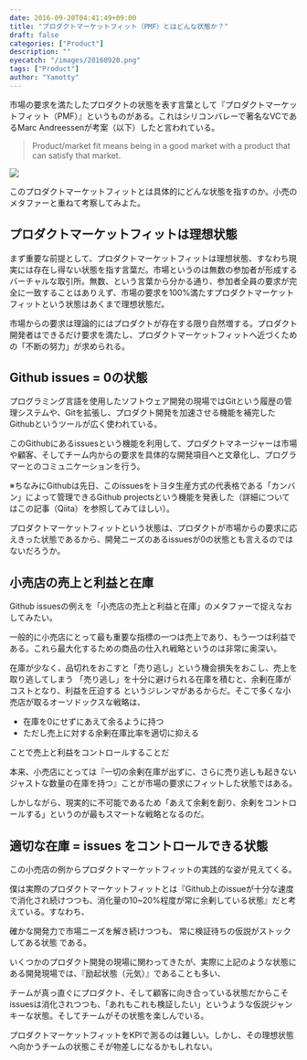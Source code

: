```yaml
---
date: 2016-09-20T04:41:49+09:00
title: "プロダクトマーケットフィット（PMF）とはどんな状態か？"
draft: false
categories: ["Product"]
description: ""
eyecatch: "/images/20160920.png"
tags: ["Product"]
author: "Yamotty"
---
```


市場の要求を満たしたプロダクトの状態を表す言葉として『プロダクトマーケットフィット（PMF）』というものがある。これはシリコンバレーで著名なVCであるMarc Andreessenが考案（以下）したと言われている。<!--more-->

>Product/market fit means being in a good market with a product that can satisfy that market.

![](/images/20160920.png)

このプロダクトマーケットフィットとは具体的にどんな状態を指すのか。小売のメタファーと重ねて考察してみよた。

## プロダクトマーケットフィットは理想状態
まず重要な前提として、プロダクトマーケットフィットは理想状態、すなわち現実には存在し得ない状態を指す言葉だ。市場というのは無数の参加者が形成するバーチャルな取引所。無数、という言葉から分かる通り、参加者全員の要求が完全に一致することはありえず、市場の要求を100%満たすプロダクトマーケットフィットという状態はあくまで理想状態だ。

市場からの要求は理論的にはプロダクトが存在する限り自然増する。プロダクト開発者はできるだけ要求を満たし、プロダクトマーケットフィットへ近づくための「不断の努力」が求められる。

## Github issues = 0の状態
プログラミング言語を使用したソフトウェア開発の現場ではGitという履歴の管理システムや、Gitを拡張し、プロダクト開発を加速させる機能を補完したGithubというツールが広く使われている。

このGithubにあるissuesという機能を利用して、プロダクトマネージャーは市場や顧客、そしてチーム内からの要求を具体的な開発項目へと文章化し、プログラマーとのコミュニケーションを行う。

※ちなみにGithubは先日、このissuesをトヨタ生産方式の代表格である「カンバン」によって管理できるGithub projectsという機能を発表した（詳細についてはこの記事（Qiita）を参照してみてほしい）。

プロダクトマーケットフィットという状態は、プロダクトが市場からの要求に応えきった状態であるから、開発ニーズのあるissuesが0の状態とも言えるのではないだろうか。

## 小売店の売上と利益と在庫
Github issuesの例えを「小売店の売上と利益と在庫」のメタファーで捉えなおしてみたい。

一般的に小売店にとって最も重要な指標の一つは売上であり、もう一つは利益である。これら最大化するための商品の仕入れ戦略というのは非常に奥深い。

在庫が少なく、品切れをおこすと「売り逃し」という機会損失をおこし、売上を取り逃してしまう
「売り逃し」を十分に避けられる在庫を積むと、余剰在庫がコストとなり、利益を圧迫する
というジレンマがあるからだ。そこで多くな小売店が取るオーソドックスな戦略は、

- 在庫を0にせずにあえて余るように持つ
- ただし売上に対する余剰在庫比率を適切に抑える

ことで売上と利益をコントロールすることだ

本来、小売店にとっては『一切の余剰在庫が出ずに、さらに売り逃しも起きないジャストな数量の在庫を持つ』ことが市場の要求にフィットした状態ではある。

しかしながら、現実的に不可能であるため「あえて余剰を創り、余剰をコントロールする」というのが最もスマートな戦略となるのだ。

## 適切な在庫 = issues をコントロールできる状態
この小売店の例からプロダクトマーケットフィットの実践的な姿が見えてくる。

僕は実際のプロダクトマーケットフィットとは『Github上のissueが十分な速度で消化され続けつつも、消化量の10~20%程度が常に余剰している状態』だと考えている。すなわち、

確かな開発力で市場ニーズを解き続けつつも、
常に検証待ちの仮説がストックしてある状態
である。

いくつかのプロダクト開発の現場に関わってきたが、実際に上記のような状態にある開発現場では、『励起状態（元気）』であることも多い、

チームが真っ直ぐにプロダクト、そして顧客に向き合っている状態だからこそissuesは消化されつつも、「あれもこれも検証したい」というような仮説ジャンキーな状態。そしてチームがその状態を楽しんでいる。

プロダクトマーケットフィットをKPIで測るのは難しい。しかし、その理想状態へ向かうチームの状態こそが物差しになるかもしれない。
